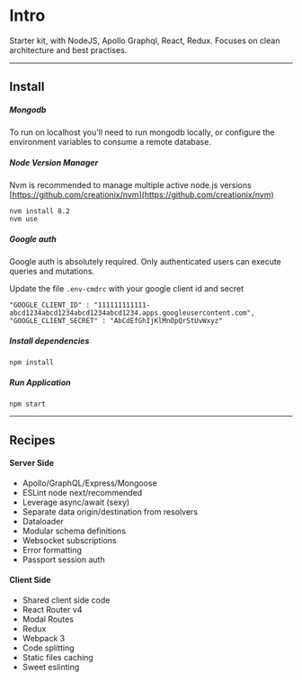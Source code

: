 # Intro

Starter kit, with NodeJS, Apollo Graphql, React, Redux. Focuses on clean architecture and best practises.

------------

## Install

##### Mongodb

To run on localhost you'll need to run mongodb locally, or configure the environment variables to consume a remote database.

##### Node Version Manager

Nvm is recommended to manage multiple active node.js versions [https://github.com/creationix/nvm](https://github.com/creationix/nvm)

    nvm install 8.2
    nvm use

##### Google auth

Google auth is absolutely required. Only authenticated users can execute queries and mutations.

Update the file `.env-cmdrc` with your google client id and secret

    "GOOGLE_CLIENT_ID" : "111111111111-abcd1234abcd1234abcd1234abcd1234.apps.googleusercontent.com",
    "GOOGLE_CLIENT_SECRET" : "AbCdEfGhIjKlMnOpQrStUvWxyz"

##### Install dependencies
    npm install

##### Run Application

    npm start

-------------

## Recipes

#### Server Side
- Apollo/GraphQL/Express/Mongoose
- ESLint node next/recommended
- Leverage async/await (sexy)
- Separate data origin/destination from resolvers
- Dataloader
- Modular schema definitions
- Websocket subscriptions
- Error formatting
- Passport session auth

#### Client Side
- Shared client side code
- React Router v4
- Modal Routes
- Redux
- Webpack 3
- Code splitting
- Static files caching
- Sweet eslinting
